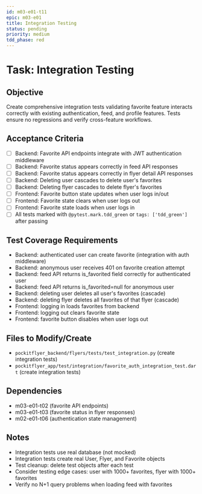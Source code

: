 ```yaml
---
id: m03-e01-t11
epic: m03-e01
title: Integration Testing
status: pending
priority: medium
tdd_phase: red
---
```


# Task: Integration Testing

## Objective
Create comprehensive integration tests validating favorite feature interacts correctly with existing authentication, feed, and profile features. Tests ensure no regressions and verify cross-feature workflows.

## Acceptance Criteria
- [ ] Backend: Favorite API endpoints integrate with JWT authentication middleware
- [ ] Backend: Favorite status appears correctly in feed API responses
- [ ] Backend: Favorite status appears correctly in flyer detail API responses
- [ ] Backend: Deleting user cascades to delete user's favorites
- [ ] Backend: Deleting flyer cascades to delete flyer's favorites
- [ ] Frontend: Favorite button state updates when user logs in/out
- [ ] Frontend: Favorite state clears when user logs out
- [ ] Frontend: Favorite state loads when user logs in
- [ ] All tests marked with `@pytest.mark.tdd_green` or `tags: ['tdd_green']` after passing

## Test Coverage Requirements
- Backend: authenticated user can create favorite (integration with auth middleware)
- Backend: anonymous user receives 401 on favorite creation attempt
- Backend: feed API returns is_favorited field correctly for authenticated user
- Backend: feed API returns is_favorited=null for anonymous user
- Backend: deleting user deletes all user's favorites (cascade)
- Backend: deleting flyer deletes all favorites of that flyer (cascade)
- Frontend: logging in loads favorites from backend
- Frontend: logging out clears favorite state
- Frontend: favorite button disables when user logs out

## Files to Modify/Create
- `pockitflyer_backend/flyers/tests/test_integration.py` (create integration tests)
- `pockitflyer_app/test/integration/favorite_auth_integration_test.dart` (create integration tests)

## Dependencies
- m03-e01-t02 (favorite API endpoints)
- m03-e01-t03 (favorite status in flyer responses)
- m02-e01-t06 (authentication state management)

## Notes
- Integration tests use real database (not mocked)
- Integration tests create real User, Flyer, and Favorite objects
- Test cleanup: delete test objects after each test
- Consider testing edge cases: user with 1000+ favorites, flyer with 1000+ favorites
- Verify no N+1 query problems when loading feed with favorites
